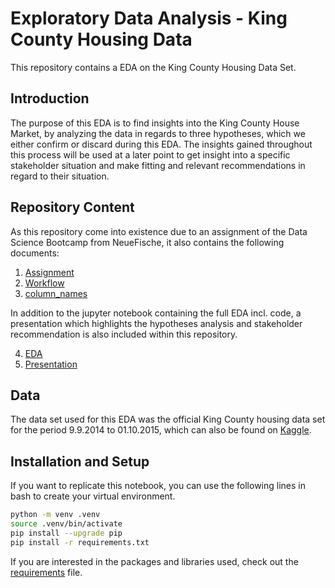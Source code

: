 # Exploratory Data Analysis - King County Housing Data

This repository contains a EDA on the King County Housing Data Set.
## Introduction

The purpose of this EDA is to find insights into the King County House Market, by analyzing the data in regards to three hypotheses, which we either confirm or discard during this EDA. The insights gained throughout this process will be used at a later point to get insight into a specific stakeholder situation and make fitting and relevant recommendations in regard to their situation.


## Repository Content

As this repository come into existence due to an assignment of the Data Science Bootcamp from NeueFische, it also contains the following documents:

1. [Assignment](assignment.md)
2. [Workflow](workflow.md)
3. [column_names](column_names.md)

In addition to the jupyter notebook containing the full EDA incl. code, a presentation which highlights the hypotheses analysis and stakeholder recommendation is also included within this repository.

4. [EDA](EDA.ipynb)
5. [Presentation](EDA_presentation.pdf)


## Data

The data set used for this EDA was the official King County housing data set for the period 9.9.2014 to 01.10.2015, which can also be found on [Kaggle](https://www.kaggle.com/harlfoxem/housesalesprediction?select=kc_house_data.csv).


## Installation and Setup

If you want to replicate this notebook, you can use the following lines in bash to create your virtual environment.

```bash
python -m venv .venv
source .venv/bin/activate
pip install --upgrade pip
pip install -r requirements.txt
```

If you are interested in the packages and libraries used, check out the [requirements](requirements.txt) file.

